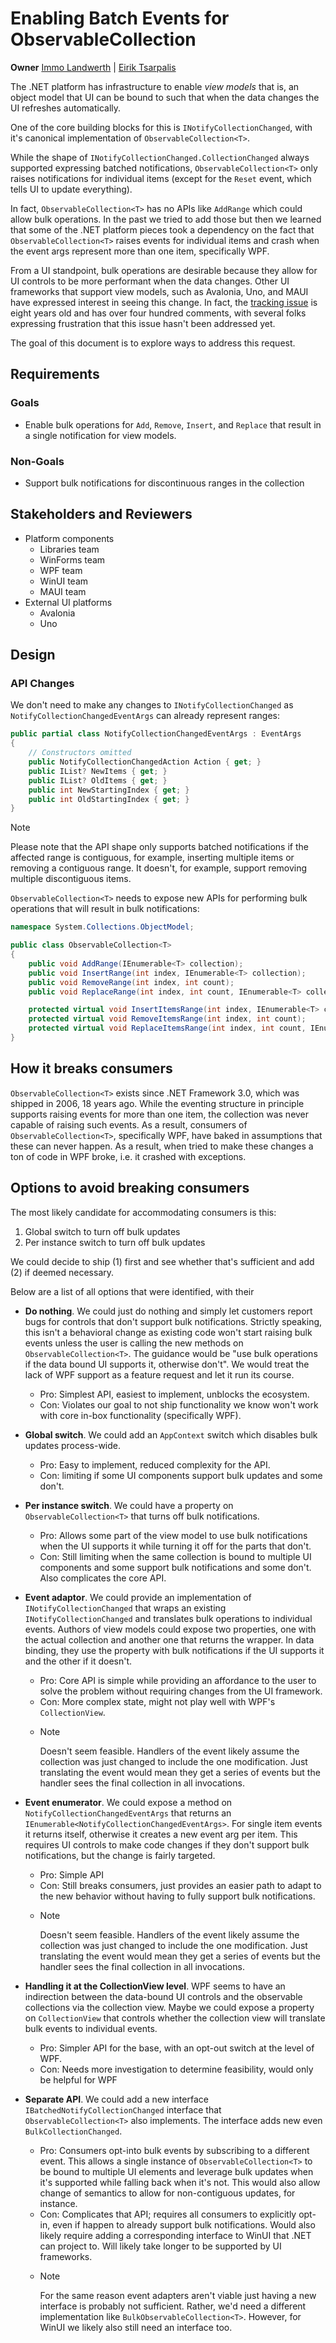 # Enabling Batch Events for ObservableCollection

**Owner** [Immo Landwerth](https://github.com/terrajobst) | [Eirik Tsarpalis](https://github.com/eiriktsarpalis)

The .NET platform has infrastructure to enable *view models* that is, an object
model that UI can be bound to such that when the data changes the UI refreshes
automatically.

One of the core building blocks for this is `INotifyCollectionChanged`, with
it's canonical implementation of `ObservableCollection<T>`.

While the shape of `INotifyCollectionChanged.CollectionChanged` always supported
expressing batched notifications, `ObservableCollection<T>` only raises
notifications for individual items (except for the `Reset` event, which tells UI
to update everything).

In fact, `ObservableCollection<T>` has no APIs like `AddRange` which could allow
bulk operations. In the past we tried to add those but then we learned that some
of the .NET platform pieces took a dependency on the fact that
`ObservableCollection<T>` raises events for individual items and crash when the
event args represent more than one item, specifically WPF.

From a UI standpoint, bulk operations are desirable because they allow for UI
controls to be more performant when the data changes. Other UI frameworks that
support view models, such as Avalonia, Uno, and MAUI have expressed interest in
seeing this change. In fact, the [tracking issue][issue] is eight years old and
has over four hundred comments, with several folks expressing frustration that
this issue hasn't been addressed yet.

The goal of this document is to explore ways to address this request.

## Requirements

### Goals

* Enable bulk operations for `Add`, `Remove`, `Insert`, and `Replace` that
  result in a single notification for view models.

### Non-Goals

* Support bulk notifications for discontinuous ranges in the collection

## Stakeholders and Reviewers

* Platform components
    - Libraries team
    - WinForms team
    - WPF team
    - WinUI team
    - MAUI team
* External UI platforms
    - Avalonia
    - Uno

## Design

### API Changes

We don't need to make any changes to `INotifyCollectionChanged` as
`NotifyCollectionChangedEventArgs` can already represent ranges:

```C#
public partial class NotifyCollectionChangedEventArgs : EventArgs
{
    // Constructors omitted
    public NotifyCollectionChangedAction Action { get; }
    public IList? NewItems { get; }
    public IList? OldItems { get; }
    public int NewStartingIndex { get; }
    public int OldStartingIndex { get; }
}
```

> [!NOTE]
> Please note that the API shape only supports batched notifications if the
> affected range is contiguous, for example, inserting multiple items or
> removing a contiguous range. It doesn't, for example, support removing
> multiple discontiguous items.

`ObservableCollection<T>` needs to expose new APIs for performing bulk
operations that will result in bulk notifications:

```C#
namespace System.Collections.ObjectModel;

public class ObservableCollection<T>
{
    public void AddRange(IEnumerable<T> collection);
    public void InsertRange(int index, IEnumerable<T> collection);
    public void RemoveRange(int index, int count);
    public void ReplaceRange(int index, int count, IEnumerable<T> collection);

    protected virtual void InsertItemsRange(int index, IEnumerable<T> collection);
    protected virtual void RemoveItemsRange(int index, int count);
    protected virtual void ReplaceItemsRange(int index, int count, IEnumerable<T> collection);
}
```

## How it breaks consumers

`ObservableCollection<T>` exists since .NET Framework 3.0, which was shipped in
2006, 18 years ago. While the eventing structure in principle supports raising
events for more than one item, the collection was never capable of raising such
events. As a result, consumers of `ObservableCollection<T>`, specifically WPF,
have baked in assumptions that these can never happen. As a result, when tried
to make these changes a ton of code in WPF broke, i.e. it crashed with
exceptions.

## Options to avoid breaking consumers

The most likely candidate for accommodating consumers is this:

1. Global switch to turn off bulk updates
2. Per instance switch to turn off bulk updates

We could decide to ship (1) first and see whether that's sufficient and add (2)
if deemed necessary.

Below are a list of all options that were identified, with their 

* **Do nothing**. We could just do nothing and simply let customers report bugs
  for controls that don't support bulk notifications. Strictly speaking, this
  isn't a behavioral change as existing code won't start raising bulk events
  unless the user is calling the new methods on `ObservableCollection<T>`. The
  guidance would be "use bulk operations if the data bound UI supports it,
  otherwise don't". We would treat the lack of WPF support as a feature request
  and let it run its course.
  - Pro: Simplest API, easiest to implement, unblocks the ecosystem.
  - Con: Violates our goal to not ship functionality we know won't work with
    core in-box functionality (specifically WPF).

* **Global switch**. We could add an `AppContext` switch which disables bulk
  updates process-wide.
  - Pro: Easy to implement, reduced complexity for the API.
  - Con: limiting if some UI components support bulk updates and some don't.

* **Per instance switch**. We could have a property on `ObservableCollection<T>`
  that turns off bulk notifications.
  - Pro: Allows some part of the view model to use bulk notifications when the
    UI supports it while turning it off for the parts that don't.
  - Con: Still limiting when the same collection is bound to multiple UI
    components and some support bulk notifications and some don't. Also
    complicates the core API.

* **Event adaptor**. We could provide an implementation of
  `INotifyCollectionChanged` that wraps an existing `INotifyCollectionChanged`
  and translates bulk operations to individual events. Authors of view models
  could expose two properties, one with the actual collection and another one
  that returns the wrapper. In data binding, they use the property with bulk
  notifications if the UI supports it and the other if it doesn't.
  - Pro: Core API is simple while providing an affordance to the user to solve
    the problem without requiring changes from the UI framework.
  - Con: More complex state, might not play well with WPF's `CollectionView`.
  - > [!NOTE]
    > Doesn't seem feasible. Handlers of the event likely assume the collection
    > was just changed to include the one modification. Just translating the
    > event would mean they get a series of events but the handler sees the
    > final collection in all invocations.

* **Event enumerator**. We could expose a method on
  `NotifyCollectionChangedEventArgs` that returns an
  `IEnumerable<NotifyCollectionChangedEventArgs>`. For single item events it
  returns itself, otherwise it creates a new event arg per item. This requires
  UI controls to make code changes if they don't support bulk notifications, but
  the change is fairly targeted.
  - Pro: Simple API
  - Con: Still breaks consumers, just provides an easier path to adapt to the
    new behavior without having to fully support bulk notifications.
  - > [!NOTE]
    > Doesn't seem feasible. Handlers of the event likely assume the collection
    > was just changed to include the one modification. Just translating the
    > event would mean they get a series of events but the handler sees the
    > final collection in all invocations.

* **Handling it at the CollectionView level**. WPF seems to have an indirection
  between the data-bound UI controls and the observable collections via the
  collection view. Maybe we could expose a property on `CollectionView` that
  controls whether the collection view will translate bulk events to individual
  events.
  - Pro: Simpler API for the base, with an opt-out switch at the level of WPF.
  - Con: Needs more investigation to determine feasibility, would only be helpful for WPF

* **Separate API**. We could add a new interface
  `IBatchedNotifyCollectionChanged` interface that `ObservableCollection<T>`
  also implements. The interface adds new even `BulkCollectionChanged`.
  - Pro: Consumers opt-into bulk events by subscribing to a different event.
    This allows a single instance of `ObservableCollection<T>` to be bound to
    multiple UI elements and leverage bulk updates when it's supported while
    falling back when it's not. This would also allow change of semantics to
    allow for non-contiguous updates, for instance.
  - Con: Complicates that API; requires all consumers to explicitly opt-in, even
    if happen to already support bulk notifications. Would also likely require
    adding a corresponding interface to WinUI that .NET can project to. Will
    likely take longer to be supported by UI frameworks.
  - > [!NOTE]
    > For the same reason event adapters aren't viable just having a new
    > interface is probably not sufficient. Rather, we'd need a different
    > implementation like `BulkObservableCollection<T>`. However, for WinUI
    > we likely also still need an interface too.

[issue]: https://github.com/dotnet/runtime/issues/18087
